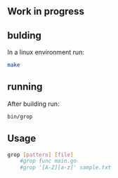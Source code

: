 ## Work in progress

## bulding

In a linux environment run:

```sh
make
```
## running

After building run:

```sh
bin/grop
```

## Usage

```sh
grop [pattern] [file]
    #grop func main.go
    #grop '[A-Z][a-z]' sample.txt
```

